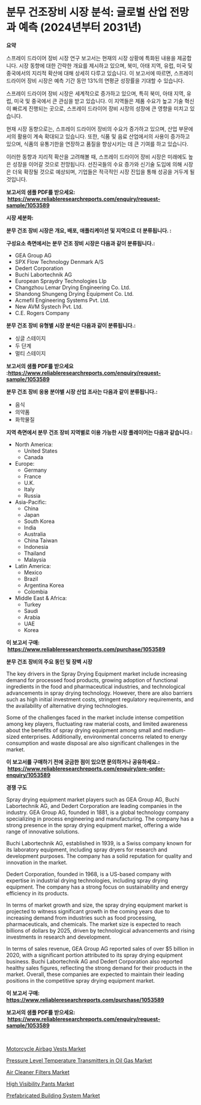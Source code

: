 <p><h1>분무 건조장비 시장 분석: 글로벌 산업 전망과 예측 (2024년부터 2031년)</h1></p><p><strong>요약</strong></p>
<p><p>스프레이 드라이어 장비 시장 연구 보고서는 현재의 시장 상황에 특화된 내용을 제공합니다. 시장 동향에 대한 간략한 개요를 제시하고 있으며, 북미, 아태 지역, 유럽, 미국 및 중국에서의 지리적 확산에 대해 상세히 다루고 있습니다. 이 보고서에 따르면, 스프레이 드라이어 장비 시장은 예측 기간 동안 13%의 연평균 성장률을 기대할 수 있습니다.</p><p>스프레이 드라이어 장비 시장은 세계적으로 증가하고 있으며, 특히 북미, 아태 지역, 유럽, 미국 및 중국에서 큰 관심을 받고 있습니다. 이 지역들은 제품 수요가 높고 기술 혁신이 빠르게 진행되는 곳으로, 스프레이 드라이어 장비 시장의 성장에 큰 영향을 미치고 있습니다.</p><p>현재 시장 동향으로는, 스프레이 드라이어 장비의 수요가 증가하고 있으며, 산업 부문에서의 활용이 계속 확대되고 있습니다. 또한, 식품 및 음료 산업에서의 사용이 증가하고 있으며, 식품의 유통기한을 연장하고 품질을 향상시키는 데 큰 기여를 하고 있습니다.</p><p>이러한 동향과 지리적 확산을 고려해볼 때, 스프레이 드라이어 장비 시장은 미래에도 높은 성장을 이어갈 것으로 전망됩니다. 선진국들의 수요 증가와 신기술 도입에 의해 시장은 더욱 확장될 것으로 예상되며, 기업들은 적극적인 시장 진입을 통해 성공을 거두게 될 것입니다.</p></p>
<p><strong>보고서의 샘플 PDF를 받으세요: &nbsp;<a href="https://www.reliableresearchreports.com/enquiry/request-sample/1053589">https://www.reliableresearchreports.com/enquiry/request-sample/1053589</a></strong></p>
<p><strong>시장 세분화:</strong></p>
<p><strong> 분무 건조 장비 시장은 개요, 배포, 애플리케이션 및 지역으로 더 분류됩니다. :</strong></p>
<p><strong>구성요소 측면에서는 분무 건조 장비 시장은 다음과 같이 분류됩니다.:</strong></p>
<p><ul><li>GEA Group AG</li><li>SPX Flow Technology Denmark A/S</li><li>Dedert Corporation</li><li>Buchi Labortechnik AG</li><li>European Spraydry Technologies Llp</li><li>Changzhou Lemar Drying Engineering Co. Ltd.</li><li>Shandong Shungeng Drying Equipment Co. Ltd.</li><li>Acmefil Engineering Systems Pvt. Ltd.</li><li>New AVM Systech Pvt. Ltd.</li><li>C.E. Rogers Company</li></ul></p>
<p><strong> 분무 건조 장비 유형별 시장 분석은 다음과 같이 분류됩니다.:</strong></p>
<p><ul><li>싱글 스테이지</li><li>두 단계</li><li>멀티 스테이지</li></ul></p>
<p><strong>보고서의 샘플 PDF를 받으세요 :<a href="https://www.reliableresearchreports.com/enquiry/request-sample/1053589">https://www.reliableresearchreports.com/enquiry/request-sample/1053589</a></strong></p>
<p><strong> 분무 건조 장비 응용 분야별 시장 산업 조사는 다음과 같이 분류됩니다.:</strong></p>
<p><ul><li>음식</li><li>의약품</li><li>화학물질</li></ul></p>
<p><strong>지역 측면에서 분무 건조 장비 지역별로 이용 가능한 시장 플레이어는 다음과 같습니다.:</strong></p>
<p><ul>
    <li>
        North America:
        <ul>
            <li>United States</li>
            <li>Canada</li>
        </ul>
    </li>
    <li>
        Europe:
        <ul>
            <li>Germany</li>
            <li>France</li>
            <li>U.K.</li>
            <li>Italy</li>
            <li>Russia</li>
        </ul>
    </li>
    <li>
        Asia-Pacific:
        <ul>
            <li>China</li>
            <li>Japan</li>
            <li>South Korea</li>
            <li>India</li>
            <li>Australia</li>
            <li>China Taiwan</li>
            <li>Indonesia</li>
            <li>Thailand</li>
            <li>Malaysia</li>
        </ul>
    </li>
    <li>
        Latin America:
        <ul>
            <li>Mexico</li>
            <li>Brazil</li>
            <li>Argentina Korea</li>
            <li>Colombia</li>
        </ul>
    </li>
    <li>
        Middle East & Africa:
        <ul>
            <li>Turkey</li>
            <li>Saudi</li>
            <li>Arabia</li>
            <li>UAE</li>
            <li>Korea</li>
        </ul>
    </li>
    </ul></p>
<p><strong>이 보고서 구매: &nbsp;<a href="https://www.reliableresearchreports.com/purchase/1053589">https://www.reliableresearchreports.com/purchase/1053589</a></strong></p>
<p><strong>분무 건조 장비의 주요 동인 및 장벽 시장</strong></p>
<p><p>The key drivers in the Spray Drying Equipment market include increasing demand for processed food products, growing adoption of functional ingredients in the food and pharmaceutical industries, and technological advancements in spray drying technology. However, there are also barriers such as high initial investment costs, stringent regulatory requirements, and the availability of alternative drying technologies.</p><p>Some of the challenges faced in the market include intense competition among key players, fluctuating raw material costs, and limited awareness about the benefits of spray drying equipment among small and medium-sized enterprises. Additionally, environmental concerns related to energy consumption and waste disposal are also significant challenges in the market.</p></p>
<p><strong>이 보고서를 구매하기 전에 궁금한 점이 있으면 문의하거나 공유하세요.: &nbsp;<a href="https://www.reliableresearchreports.com/enquiry/pre-order-enquiry/1053589">https://www.reliableresearchreports.com/enquiry/pre-order-enquiry/1053589</a></strong></p>
<p><strong>경쟁 구도</strong></p>
<p><p>Spray drying equipment market players such as GEA Group AG, Buchi Labortechnik AG, and Dedert Corporation are leading companies in the industry. GEA Group AG, founded in 1881, is a global technology company specializing in process engineering and manufacturing. The company has a strong presence in the spray drying equipment market, offering a wide range of innovative solutions. </p><p>Buchi Labortechnik AG, established in 1939, is a Swiss company known for its laboratory equipment, including spray dryers for research and development purposes. The company has a solid reputation for quality and innovation in the market.</p><p>Dedert Corporation, founded in 1968, is a US-based company with expertise in industrial drying technologies, including spray drying equipment. The company has a strong focus on sustainability and energy efficiency in its products.</p><p>In terms of market growth and size, the spray drying equipment market is projected to witness significant growth in the coming years due to increasing demand from industries such as food processing, pharmaceuticals, and chemicals. The market size is expected to reach billions of dollars by 2025, driven by technological advancements and rising investments in research and development.</p><p>In terms of sales revenue, GEA Group AG reported sales of over $5 billion in 2020, with a significant portion attributed to its spray drying equipment business. Buchi Labortechnik AG and Dedert Corporation also reported healthy sales figures, reflecting the strong demand for their products in the market. Overall, these companies are expected to maintain their leading positions in the competitive spray drying equipment market.</p></p>
<p><strong>이 보고서 구매: &nbsp; <a href="https://www.reliableresearchreports.com/purchase/1053589">https://www.reliableresearchreports.com/purchase/1053589</a></strong></p>
<p><strong>보고서의 샘플 PDF를 받으세요: &nbsp;<a href="https://www.reliableresearchreports.com/enquiry/request-sample/1053589">https://www.reliableresearchreports.com/enquiry/request-sample/1053589</a></strong><strong></strong></p>
<p>&nbsp;</p>
<p><p><a href="https://github.com/joannesouthgate/Market-Research-Report-List-2/blob/main/motorcycle-airbag-vests-market.md">Motorcycle Airbag Vests Market</a></p><p><a href="https://issuu.com/reportprime-2/docs/pressure-level-temperature-transmitters-in-oil-gas">Pressure Level Temperature Transmitters in Oil Gas Market</a></p><p><a href="https://view.publitas.com/reportprime-1/air-cleaner-filters-market-size-growing-and-forecasted-for-period-from-2024-2031-and-provides-complete-market-analysis-of-this-market/">Air Cleaner Filters Market</a></p><p><a href="https://github.com/sofayahoo2023/Market-Research-Report-List-3/blob/main/high-visibility-pants-market.md">High Visibility Pants Market</a></p><p><a href="https://view.publitas.com/reportprime-1/prefabricated-building-system-market-growth-market-trends-covid-19-impact-and-forecasts-for-period-from-2024-2031/">Prefabricated Building System Market</a></p></p>